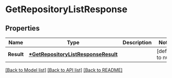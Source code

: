 # GetRepositoryListResponse

## Properties
Name | Type | Description | Notes
------------ | ------------- | ------------- | -------------
**Result** | **[*GetRepositoryListResponseResult](getRepositoryListResponse_result.md)** |  | [default to null]

[[Back to Model list]](../README.md#documentation-for-models) [[Back to API list]](../README.md#documentation-for-api-endpoints) [[Back to README]](../README.md)


